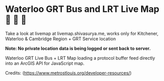 # Waterloo GRT Bus and LRT Live Map 🎉 🚌 🚋

Take a look at livemap at livemap.shivasurya.me, works only for Kitchener, Waterloo & Cambridge Region + GRT Service location

**Note: No private location data is being logged or sent back to server.**

Waterloo GRT Live Bus + LRT Map loading a protocol buffer feed directly into an ArcGIS
API for JavaScript map. 

Credits:
(https://www.metrostlouis.org/developer-resources/)

